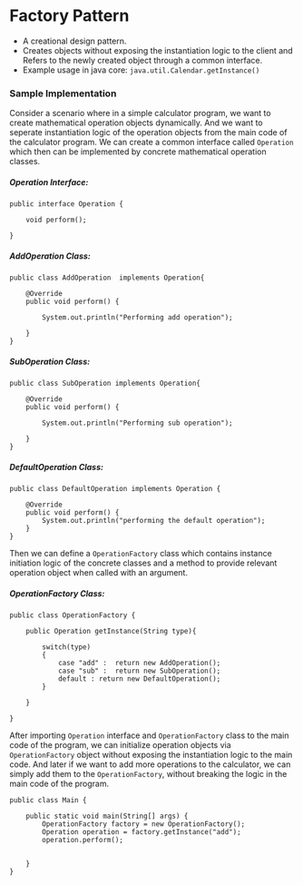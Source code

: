 # Factory Pattern

- A creational design pattern.
- Creates objects without exposing the instantiation logic to the client and
Refers to the newly created object through a common interface.
- Example usage in java core: `java.util.Calendar.getInstance()`

### Sample Implementation

Consider a scenario where in a simple calculator program, we want to create mathematical operation objects dynamically. And we want to seperate instantiation logic of the operation objects from the main code of the calculator program. We can create a common interface called `Operation` which then can be implemented by concrete mathematical operation classes. 

##### Operation Interface:
```
public interface Operation {

    void perform();

}
```
##### AddOperation Class:
```
public class AddOperation  implements Operation{

    @Override
    public void perform() {

        System.out.println("Performing add operation");

    }
}
```
##### SubOperation Class:
```
public class SubOperation implements Operation{

    @Override
    public void perform() {

        System.out.println("Performing sub operation");

    }
}
```
##### DefaultOperation Class:
```
public class DefaultOperation implements Operation {

    @Override
    public void perform() {
        System.out.println("performing the default operation");
    }
}
```

Then we can define a `OperationFactory` class which contains instance initiation logic of the concrete classes and a method to provide relevant operation object when called with an argument. 

##### OperationFactory Class:
```
public class OperationFactory {

    public Operation getInstance(String type){
    
        switch(type)
        {
            case "add" :  return new AddOperation();
            case "sub" :  return new SubOperation();
            default : return new DefaultOperation();
        }
        
    }

}
```
After importing `Operation` interface and `OperationFactory` class to the main code of the program, we can initialize operation objects via `OperationFactory` object without exposing the instantiation logic to the main code. And later if we want to add more operations to the calculator, we can simply add them to the `OperationFactory`, without breaking the logic in the main code of the program. 

```
public class Main {

    public static void main(String[] args) {
        OperationFactory factory = new OperationFactory();
        Operation operation = factory.getInstance("add");
        operation.perform();


    }
}
```





